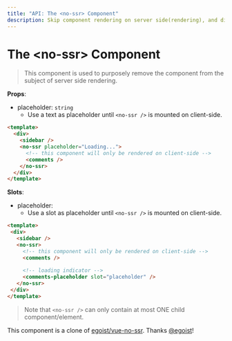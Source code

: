 ```yaml
---
title: "API: The <no-ssr> Component"
description: Skip component rendering on server side(rendering), and display placeholder text.
---
```


# The &lt;no-ssr&gt; Component

> This component is used to purposely remove the component from the subject of server side rendering.

**Props**:
- placeholder: `string`
  - Use a text as placeholder until `<no-ssr />` is mounted on client-side.

```html
<template>
  <div>
    <sidebar />
    <no-ssr placeholder="Loading...">
      <!-- this component will only be rendered on client-side -->
      <comments />
    </no-ssr>
  </div>
</template>
```

**Slots**:

- placeholder:
  - Use a slot as placeholder until `<no-ssr />` is mounted on client-side.
 
 ```html
<template>
  <div>
    <sidebar />
    <no-ssr>
      <!-- this component will only be rendered on client-side -->
      <comments />
  
      <!-- loading indicator -->
      <comments-placeholder slot="placeholder" />
    </no-ssr>
  </div>
</template>
```

> Note that `<no-ssr />` can only contain at most ONE child component/element.

This component is a clone of [egoist/vue-no-ssr](https://github.com/egoist/vue-no-ssr). Thanks [@egoist](https://github.com/egoist)!
